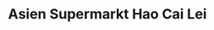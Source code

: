---
title: "Asien Supermarkt Hao Cai Lei"
url: /berlin/asien-supermarkt-hao-cai-lei/
shop: Lebensmittel
---